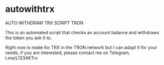 # autowithtrx
AUTO WITHDRAW TRX SCRIPT TRON

This is an automated script that checks an account balance and withdraws the token you ask it to.

Right now is made for TRX in the TRON network but I can adapt it for your needs, if you are interested, please contact me on Telegram, t.me/L1234KTrx
